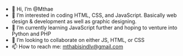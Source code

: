 - 👋 Hi, I’m @Mthae
- 👀 I’m interested in coding HTML, CSS, and JavaScript. Basically web design & development as well as graphic designing. 
- 🌱 I’m currently learning JavaScript further and hoping to venture into Python and PHP 
- 💞️ I’m looking to collaborate on either JS, HTML, or CSS 
- 📫 How to reach me: mthabisindlv@gmail.com

